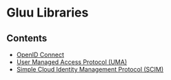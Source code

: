 # Gluu Libraries 

## Contents

- [OpenID Connect](./openid-connect.md)
- [User Managed Access Protocol (UMA)](./uma.md)
- [Simple Cloud Identity Management Protocol (SCIM)](./scim/index.md)

